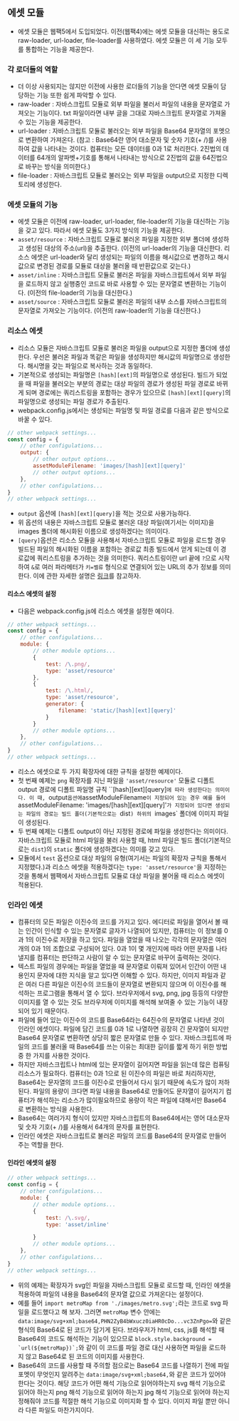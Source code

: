## 에셋 모듈

-   에셋 모듈은 웹팩5에서 도입되었다. 이전(웹팩4)에는 에셋 모듈을 대신하는 용도로 raw-loader, url-loader, file-loader를 사용하였다. 에셋 모듈은 이 세 기능 모두를 통합하는 기능을 제공한다.

### 각 로더들의 역할

-   더 이상 사용되지는 않지만 이전에 사용한 로더들의 기능을 안다면 에셋 모듈이 담당하는 기능 또한 쉽게 파악할 수 있다.
-   raw-loader : 자바스크립트 모듈로 외부 파일을 불러서 파일의 내용을 문자열로 가져오는 기능이다. txt 파일이라면 내부 글을 그대로 자바스크립트 문자열로 가져올 수 있는 기능을 제공한다.
-   url-loader : 자바스크립트 모듈로 불러오는 외부 파일을 Base64 문자열의 포멧으로 변환하여 가져온다. (참고 : Base64란 영어 대소문자 및 숫자 기호(+ /)를 사용하여 값을 나타내는 것이다. 컴퓨터는 모든 데이터를 0과 1로 처리한다. 2진법의 데이터를 64개의 알파벳+기호를 통해서 나타내는 방식으로 2진법의 값을 64진법으로 바꾸는 방식을 의미한다.)
-   file-loader : 자바스크립트 모듈로 불러오는 외부 파일을 output으로 지정한 디렉토리에 생성한다.

### 에셋 모듈의 기능

-   에셋 모듈은 이전에 raw-loader, url-loader, file-loader의 기능을 대신하는 기능을 갖고 있다. 따라서 에셋 모듈도 3가지 방식의 기능을 제공한다.
-   `asset/resource` : 자바스크립트 모듈로 불러온 파일을 지정한 외부 폴더에 생성하고 생성된 대상의 주소(url)을 추출한다. (이전의 url-loader의 기능을 대신한다. 리소스 에셋은 url-loader와 달리 생성되는 파일의 이름을 해시값으로 변경하고 해시값으로 변경된 경로를 모듈로 대상을 불러올 때 반환값으로 갖는다.)
-   `asset/inline` : 자바스크립트 모듈로 불러온 파일을 자바스크립트에서 외부 파일을 로드하지 않고 실행중인 코드로 바로 사용할 수 있는 문자열로 변환하는 기능이다. (이전의 file-loader의 기능을 대신한다.)
-   `asset/source` : 자바스크립트 모듈로 불러온 파일의 내부 소스를 자바스크립트의 문자열로 가져오는 기능이다. (이전의 raw-loader의 기능을 대신한다.)

### 리소스 에셋

-   리소스 모듈은 자바스크립트 모듈로 불러온 파일을 output으로 지정한 폴더에 생성한다. 우선은 불러온 파일과 똑같은 파일을 생성하지만 해시값의 파일명으로 생성한다. 해시명을 갖는 파일으로 복사하는 것과 동일하다.
-   기본적으로 생성되는 파일명은 `[hash][ext]`의 파일명으로 생성된다. 빌드가 되었을 때 파일을 불러오는 부분의 경로는 대상 파일의 경로가 생성된 파일 경로로 바뀌게 되며 경로에는 쿼리스트링을 포함하는 경우가 있으므로 `[hash][ext][query]`의 파일명으로 생성되는 파일 경로가 추출된다.
-   webpack.config.js에서는 생성되는 파일명 및 파일 경로를 다음과 같은 방식으로 바꿀 수 있다.

```js
// other webpack settings...
const config = {
    // other configulations...
    output: {
        // other output options...
        assetModuleFilename: 'images/[hash][ext][query]'
        // other output options...
    },
    // other configulations...
}
// other webpack settings...
```

-   `output` 옵션에 `[hash][ext][query]`을 적는 것으로 사용가능하다.
-   위 옵션의 내용은 자바스크립트 모듈로 불러온 대상 파일(여기서는 이미지)을 images 폴더에 해시화된 이름으로 생성하겠다는 의미이다.
-   `[query]`옵션은 리소스 모듈을 사용해서 자바스크립트 모듈로 파일을 로드할 경우 빌드된 파일의 해시화된 이름을 포함하는 경로값 최종 빌드에서 얻게 되는데 이 경로값에 쿼리스트링을 추가하는 것을 의미한다. 쿼리스트링이란 url 끝에 `?`으로 시작하여 `&`로 여러 파라메터가 `키=벨류` 형식으로 연결되어 있는 URL의 추가 정보를 의미한다. 이에 관한 자세한 설명은 [링크](https://github.com/webpack-contrib/file-loader/issues/364)를 참고하자.

#### 리소스 에셋의 설정

-   다음은 webpack.config.js에 리소스 에셋을 설정한 예이다.

```js
// other webpack settings...
const config = {
    // other configulations...
    module: {
        // other module options...
        {
            test: /\.png/,
            type: 'asset/resource'
        },
        {
            test: /\.html/,
            type: 'asset/resource',
            generator: {
                filename: 'static/[hash][ext][query]'
            }
        }
        // other module options...
    },
    // other configulations...
}
// other webpack settings...
```

-   리소스 에셋으로 두 가지 확장자에 대한 규칙을 설정한 예제이다.
-   첫 번째 예제는 `png` 확장자를 지닌 파일을 `'asset/resource'` 모듈로 디폴트 output 경로에 디폴트 파일명 규칙 ``[hash][ext][query]`에 따라 생성한다는 의미이다. 이 때, `output` 옵션에 `assetModuleFilename`이 지정되어 있는 경우 예를 들어 `assetModuleFilename: 'images/[hash][ext][query]'`가 지정되어 있다면 생성되는 파일의 경로는 빌드 폴더(기본적으로는 `dist`) 하위의 `images` 폴더에 이미지 파일이 생성된다.
-   두 번째 예제는 디폴트 output이 아닌 지정된 경로에 파일을 생성한다는 의미이다. 자바스크립트 모듈로 html 파일을 불러 사용할 때, html 파일은 빌드 폴더(기본적으로는 `dist`)의 `static` 폴더에 생성하겠다는 의미를 갖고 있다.
-   모듈에서 `test` 옵션으로 대상 파일의 유형(여기서는 파일의 확장자 규칙을 통해서 지정했다.)과 리소스 에셋을 적용하겠다는 `type: 'asset/resource'`을 지정하는 것을 통해서 웹팩에서 자바스크립트 모듈로 대상 파일을 불어올 때 리소스 에셋이 적용된다.

### 인라인 에셋

-   컴퓨터의 모든 파일은 이진수의 코드를 가지고 있다. 에디터로 파일을 열어서 볼 때는 인간이 인식할 수 있는 문자열로 글자가 나열되어 있지만, 컴퓨터는 이 정보를 0과 1의 이진수로 저장을 하고 있다. 파일을 열었을 때 나오는 각각의 문자열은 여러개의 0과 1의 조합으로 구성되어 있다. 0과 1이 몇 개인지에 따라 어떤 문자를 나타낼지를 컴퓨터는 판단하고 사람이 알 수 있는 문자열로 바꾸어 출력하는 것이다.
-   텍스트 파일의 경우에는 파일을 열었을 때 문자열로 이뤄져 있어서 인간이 어떤 내용인지 문자에 대한 지식을 알고 있다면 이해할 수 있다. 하지만, 이미지 파일과 같은 여러 다른 파일은 이진수의 코드들이 문자열로 변환되지 않으며 이 이진수를 해석하는 프로그램을 통해서 열 수 있다. 브라우저에서 svg, png, jpg 등등의 다양한 이미지를 열 수 있는 것도 브라우저에 이미지를 해석해 보여줄 수 있는 기능이 내장되어 있기 때문이다.
-   파일에 들어 있는 이진수의 코드를 Base64라는 64진수의 문자열로 나타낸 것이 인라인 에셋이다. 파일에 담긴 코드를 0과 1로 나열하면 굉장히 긴 문자열이 되지만 Base64 문자열로 변환하면 상당히 짧은 문자열로 만들 수 있다. 자바스크립트에 파일의 코드를 불러올 때 Base64를 쓰는 이유는 최대한 길이를 짧게 하기 위한 방법중 한 가지를 사용한 것이다.
-   하지만 자바스크립트나 html에 있는 문자열이 길어지면 파일을 읽는데 많은 컴퓨팅 리소스가 필요하다. 컴퓨터는 0과 1으로 된 이진수의 파일은 바로 처리하지만, Base64는 문자열의 코드를 이진수로 만들어서 다시 읽기 때문에 속도가 많이 저하된다. 파일의 용량이 크다면 파일 내용을 Base64로 만들어도 문자열이 길어지기 컴퓨터가 해석하는 리소스가 많이필요하므로 용량이 작은 파일에 대해서만 Base64로 변환하는 방식을 사용한다.
-   Base64는 여러가지 형식이 있지만 자바스크립트의 Base64에서는 영어 대소문자 및 숫자 기호(+ /)를 사용해서 64개의 문자를 표현한다.
-   인라인 에셋은 자바스크립트로 불러온 파일의 코드를 Base64의 문자열로 만들어주는 역할을 한다.

#### 인라인 에셋의 설정

```js
// other webpack settings...
const config = {
    // other configulations...
    module: {
        // other module options...
        {
            test: /\.svg/,
            type: 'asset/inline'

        }
        // other module options...
    },
    // other configulations...
}
// other webpack settings...
```

-   위의 예제는 확장자가 svg인 파일을 자바스크립트 모듈로 로드할 때, 인라인 에셋을 적용하여 파일의 내용을 Base64의 문자열 값으로 가져온다는 설정이다.
-   예를 들어 `import metroMap from './images/metro.svg';`라는 코드로 svg 파일을 로드했다고 해 보자. 그러면 `metroMap` 변수 안에는 `data:image/svg+xml;base64,PHN2ZyB4bWxucz0iaHR0cDo...vc3ZnPgo=`와 같은 형식의 Base64로 된 코드가 담기게 된다. 브라우저가 html, css, js를 해석할 때 Base64의 코드도 해석하는 기능이 있으므로 ``block.style.background = `url(${metroMap})`;``와 같이 이 코드를 파일 경로 대신 사용하면 파일을 로드하지 않고 Base64로 된 코드의 이미지를 사용한다.
-   Base64의 코드를 사용할 때 주의할 점으로는 Base64 코드를 나열하기 전에 파일 포멧이 무엇인지 알려주는 `data:image/svg+xml;base64,`와 같은 코드가 있어야 한다는 것이다. 해당 코드가 어떤 해석 기능으로 읽어야하는지 svg 해석 기능으로 읽어야 하는지 png 해석 기능으로 읽어야 하는지 jpg 해석 기능으로 읽어야 하는지 정해줘야 코드를 적절한 해석 기능으로 이미지화 할 수 있다. 이미지 파일 뿐만 아니라 다른 파일도 마찬가지이다.
